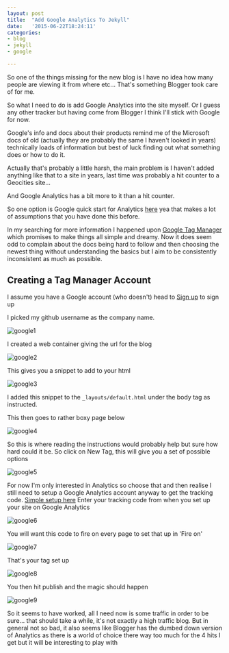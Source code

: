 ```yaml
---
layout: post
title:  "Add Google Analytics To Jekyll"
date:   '2015-06-22T18:24:11'
categories: 
- blog
- jekyll 
- google

---
```


So one of the things missing for the new blog is I have no idea how many people are viewing it from where etc...
That's something Blogger took care of for me.

So what I need to do is add Google Analytics into the site myself.  Or I guess any other tracker but having come from Blogger I think I'll stick with Google for now.

Google's info and docs about their products remind me of the Microsoft docs of old (actually they are probably the same I haven't looked in years) technically loads of information but best of luck finding out what something does or how to do it.

Actually that's probably a little harsh, the main problem is I haven't added anything like that to a site in years, last time was probably a hit counter to a Geocities site...

And Google Analytics has a bit more to it than a hit counter.

So one option is Google quick start for Analytics [here](https://developers.google.com/analytics/devguides/collection/analyticsjs/) yea that makes a lot of assumptions that you have done this before.

In my searching for more information I happened upon [Google Tag Manager](https://www.google.com/tagmanager/) which promises to make things all simple and dreamy. Now it does seem odd to complain about the docs being hard to follow and then choosing the newest thing without understanding the basics but I aim to be consistently inconsistent as much as possible.

## Creating a Tag Manager Account
I assume you have a Google account (who doesn't) head to [Sign up](https://tagmanager.google.com/) to sign up

I picked my github username as the company name.

![google1](./assets/img/add-google-analytics-to-jekyll/google1.png)

I created a web container giving the url for the blog

![google2](./assets/img/add-google-analytics-to-jekyll/google2.png)

This gives you a snippet to add to your html

![google3](./assets/img/add-google-analytics-to-jekyll/google3.png)


I added this snippet to the `_layouts/default.html` under the body tag as instructed.

This then goes to rather boxy page below

![google4](./assets/img/add-google-analytics-to-jekyll/google4.png)

So this is where reading the instructions would probably help but sure how hard could it be.  So click on New Tag, this will give you a set of possible options

![google5](./assets/img/add-google-analytics-to-jekyll/google5.png)

For now I'm only interested in Analytics so choose that and then realise I still need to setup a Google Analytics account anyway to get the tracking code. 
[Simple setup here](../2015-06-22-setup-google-analytics-account) Enter your tracking code from when you set up your site on Google Analytics

![google6](./assets/img/add-google-analytics-to-jekyll/google6.png)

You will want this code to fire on every page to set that up in 'Fire on'

![google7](./assets/img/add-google-analytics-to-jekyll/google7.png)

That's your tag set up

![google8](./assets/img/add-google-analytics-to-jekyll/google8.png)

You then hit publish and the magic should happen

![google9](./assets/img/add-google-analytics-to-jekyll/google9.png)

So it seems to have worked, all I need now is some traffic in order to be sure... that should take a while, it's not exactly a high traffic blog. But in general not so bad, it also seems like Blogger has the dumbed down version of Analytics as there is a world of choice there way too much for the 4 hits I get but it will be interesting to play with